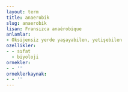 ```yaml
---
layout: term
title: anaerobik
slug: anaerobik
lisan: Fransızca anaérobique
anlamlar:
- Oksijensiz yerde yaşayabilen, yetişebilen
ozellikler:
- - sıfat
  - biyoloji
ornekler:
- - ''
orneklerkaynak:
- - ''
---
```

